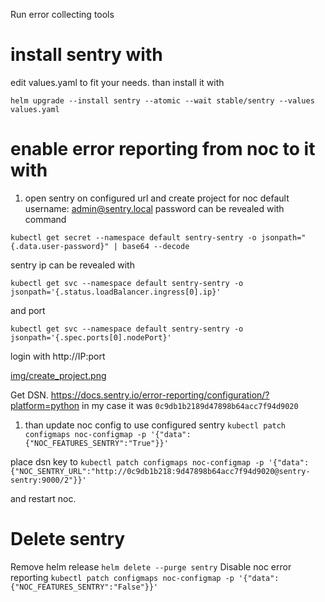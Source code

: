 Run error collecting tools

# install sentry with

edit values.yaml to fit your needs.
than install it with

```helm upgrade --install sentry --atomic --wait stable/sentry --values values.yaml```

# enable error reporting from noc to it with
 

1. open sentry on configured url and create project for noc
default 
username: admin@sentry.local
password can be revealed with command
```
kubectl get secret --namespace default sentry-sentry -o jsonpath="{.data.user-password}" | base64 --decode
```
sentry ip can be revealed with
```
kubectl get svc --namespace default sentry-sentry -o jsonpath='{.status.loadBalancer.ingress[0].ip}'

``` 
and port
```
kubectl get svc --namespace default sentry-sentry -o jsonpath='{.spec.ports[0].nodePort}'
```
login with http://IP:port

[img/create_project.png](img/create_project.png)

Get DSN. https://docs.sentry.io/error-reporting/configuration/?platform=python 
in my case it was `0c9db1b2189d47898b64acc7f94d9020`

1. than update noc config to use configured sentry 
```kubectl patch configmaps noc-configmap -p '{"data":{"NOC_FEATURES_SENTRY":"True"}}'```

place dsn key to 
```kubectl patch configmaps noc-configmap -p '{"data":{"NOC_SENTRY_URL":"http://0c9db1b218:9d47898b64acc7f94d9020@sentry-sentry:9000/2"}}'```

and restart noc. 


# Delete sentry

Remove helm release
`helm delete --purge sentry`
Disable noc error reporting
 ```kubectl patch configmaps noc-configmap -p '{"data":{"NOC_FEATURES_SENTRY":"False"}}'```

